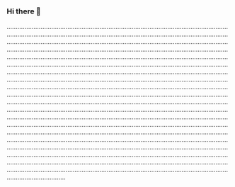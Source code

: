 ### Hi there 👋

.................................................................................................................................................................................................................................................................................................................................................................................................................................................................................................................................................................................................................................................................................................................................................................................................................................................................................................................................................................................................................................................................................................................................................................................................................................................................................................................................................................................................................................................................................................................................................................................................................................................................................................................................................................................................................................................................................................................................................................................................................................................................................................................................................................................................................................................................................................................................................................................................................................................................................................................................................................................................................